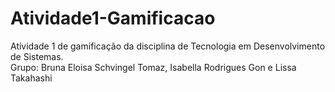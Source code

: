 # Atividade1-Gamificacao
 Atividade 1 de gamificação da disciplina de Tecnologia em Desenvolvimento de Sistemas.
 <br>
 Grupo:
 Bruna Eloisa Schvingel Tomaz, Isabella Rodrigues Gon e Lissa Takahashi
